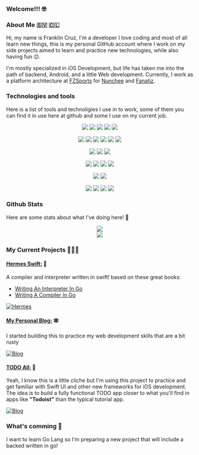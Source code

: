 
### Welcome!!! 🤓 

### About Me 🇸🇻 🇨🇱

Hi, my name is Franklin Cruz, I'm a developer I love coding and most of all learn new things, this is my personal GitHub 
account where I work on my side projects aimed to learn and practice new technologies, while also having fun 😉.

I'm mostly specialized in iOS Development, but life has taken me into the path of backend, Android, and a little Web development. 
Currently, I work as a platform architecture at [FZSports](https://fzsports.com) for [Nunchee](https://nunchee.com) and 
[Fanatiz](https://watch.fanatiz.com).

### Technologies and tools 

Here is a list of tools and technoligies I use in to work, some of them you can find it in use here at github and some I use on my current job.

<p align="center">
    <img src="https://img.shields.io/badge/OS-Linux-informational?style=flat&logo=linux&logoColor=white&color=DEBF83" />
    <img src="https://img.shields.io/badge/OS-macOS-informational?style=flat&logo=apple&logoColor=white&color=DEBF83" />
    <img src="https://img.shields.io/badge/OS-iOS-informational?style=flat&logo=apple&logoColor=white&color=DEBF83" />
    <img src="https://img.shields.io/badge/OS-tvOS-informational?style=flat&logo=apple-tv&logoColor=white&color=DEBF83" />
    <img src="https://img.shields.io/badge/OS-Android-informational?style=flat&logo=android&logoColor=white&color=DEBF83" />
</p>
<p align="center">
    <img src="https://img.shields.io/badge/Code-javascript-informational?style=flat&logo=javascript&logoColor=white&color=DEBF83" />
    <img src="https://img.shields.io/badge/Code-TypeScript-informational?style=flat&logo=typescript&logoColor=white&color=DEBF83" />
    <img src="https://img.shields.io/badge/Code-Swift-informational?style=flat&logo=swift&logoColor=white&color=DEBF83" />
    <img src="https://img.shields.io/badge/Code-Kotlin-informational?style=flat&logo=kotlin&logoColor=white&color=DEBF83" />
    <img src="https://img.shields.io/badge/Code-Java-informational?style=flat&logo=java&logoColor=white&color=DEBF83" />
    <img src="https://img.shields.io/badge/Code-GDScript-informational?style=flat&logo=godot-engine&logoColor=white&color=DEBF83" />
</p>
<p align="center">
    <img src="https://img.shields.io/badge/Code-NodeJS-informational?style=flat&logo=node.js&logoColor=white&color=DEBF83" />
    <img src="https://img.shields.io/badge/Code-React-informational?style=flat&logo=react&logoColor=white&color=DEBF83" />
    <img src="https://img.shields.io/badge/Code-Godot-informational?style=flat&logo=godot-engine&logoColor=white&color=DEBF83" />
</p>
<p align="center">
    <img src="https://img.shields.io/badge/DB-MongoDB-informational?style=flat&logo=mongodb&logoColor=white&color=DEBF83" />
    <img src="https://img.shields.io/badge/DB-Redis-informational?style=flat&logo=redis&logoColor=white&color=DEBF83" />
    <img src="https://img.shields.io/badge/DB-Elasticsearch-informational?style=flat&logo=elasticsearch&logoColor=white&color=DEBF83" />
    <img src="https://img.shields.io/badge/DB-DynamoDB-informational?style=flat&logo=amazon-dynamodb&logoColor=white&color=DEBF83" />
</p>
<p align="center">
    <img src="https://img.shields.io/badge/Cloud-AWS-informational?style=flat&logo=amazon-aws&logoColor=white&color=DEBF83" />
    <img src="https://img.shields.io/badge/Cloud-Terraform-informational?style=flat&logo=terraform&logoColor=white&color=DEBF83" />
</p>
<p align="center">
    <img src="https://img.shields.io/badge/Tools-Docker-informational?style=flat&logo=docker&logoColor=white&color=DEBF83" />
    <img src="https://img.shields.io/badge/Tools-VSCode-informational?style=flat&logo=visual-studio-code&logoColor=white&color=DEBF83" />
    <img src="https://img.shields.io/badge/Tools-XCode-informational?style=flat&logo=xcode&logoColor=white&color=DEBF83" />
    <img src="https://img.shields.io/badge/Tools-AndroidStudio-informational?style=flat&logo=android-studio&logoColor=white&color=DEBF83" />
</p>


### Github Stats

Here are some stats about what I've doing here! 🔬

<p align="center">
  <img src="https://github-readme-stats.vercel.app/api?username=YamiDaisuke&show_icons=true&theme=onedark&count_private=true" />
  <br/>
  <img src="https://github-readme-stats.vercel.app/api/top-langs/?username=YamiDaisuke&theme=onedark&card_width=500" />
</p>

### My Current Projects 🧑🏾‍💻

#### [Hermes Swift:](https://github.com/YamiDaisuke/hermes-swift) 🍎

A compiler and interpreter written in swift! based on these great books:
  - [Writing An Interpreter In Go](https://interpreterbook.com)
  - [Writing A Compiler In Go](https://compilerbook.com)

[![Hermes](https://github-readme-stats.vercel.app/api/pin/?username=YamiDaisuke&repo=hermes-swift&theme=onedark)](https://github.com/YamiDaisuke/hermes-swift)

#### [My Personal Blog:](https://github.com/YamiDaisuke/yamidaisuke.github.io) 🕸️

I started building this to practice my web development skills that are a bit rusty  

[![Blog](https://github-readme-stats.vercel.app/api/pin/?username=YamiDaisuke&repo=yamidaisuke.github.io&theme=onedark)](https://github.com/YamiDaisuke/yamidaisuke.github.io)

#### [TODO All:](https://github.com/YamiDaisuke/todoall) 📱

Yeah, I know this is a little cliche but I'm using this project to practice and get familiar with Swift UI 
and other new frameworks for iOS development. The idea is to build a fully functional TODO app closer 
to what you'll find in apps like **"Todoist"** than the typical tutorial app.

[![Blog](https://github-readme-stats.vercel.app/api/pin/?username=YamiDaisuke&repo=todoall&theme=onedark)](https://github.com/YamiDaisuke/todoall)

### What's comming 🤔

I want to learn Go Lang so I'm preparing a new project that will include a backed written in go!

<!--
**YamiDaisuke/YamiDaisuke** is a ✨ _special_ ✨ repository because its `README.md` (this file) appears on your GitHub profile.

Here are some ideas to get you started:

- 🔭 I’m currently working on ...
- 🌱 I’m currently learning ...
- 👯 I’m looking to collaborate on ...
- 🤔 I’m looking for help with ...
- 💬 Ask me about ...
- 📫 How to reach me: ...
- 😄 Pronouns: ...
- ⚡ Fun fact: ...
-->
